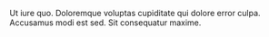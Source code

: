 Ut iure quo. Doloremque voluptas cupiditate qui dolore error culpa. Accusamus modi est sed. Sit consequatur maxime.